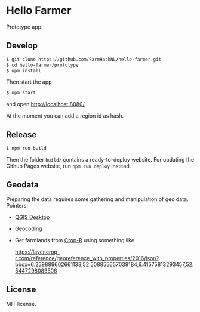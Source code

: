# Hello Farmer

Prototype app.


## Develop

 ```sh
 $ git clone https://github.com/FarmHackNL/hello-farmer.git
 $ cd hello-farmer/prototype
 $ npm install
 ```

Then start the app

```sh
$ npm start
```

and open [http://localhost:8080/](http://localhost:8080/)

At the moment you can add a region id as hash.


## Release

```sh
$ npm run build
```

Then the folder `build/` contains a ready-to-deploy website.
For updating the Github Pages website, run `npm run deploy` instead.


## Geodata

Preparing the data requires some gathering and manipulation of geo data. Pointers:

* [QGIS Desktop](http://qgis.org/)
* [Geocoding](http://www.freegeocoding.com/batch.php)
* Get farmlands from [Crop-R](https://www.crop-r.com/) using something like

    https://layer.crop-r.com/reference/georeference_with_properties/2016/json?bbox=6.259889602661133,52.508855657039184,6.41575813293457,52.5447298083506


## License

MIT license.
